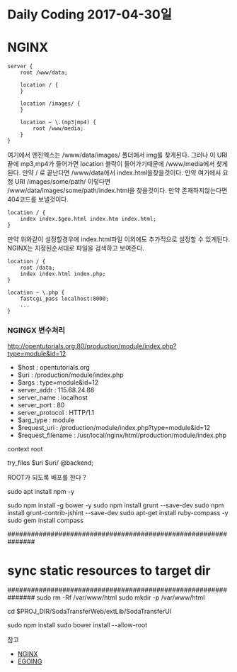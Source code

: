 # Daily Coding 2017-04-30일

# NGINX
```
server {
    root /www/data;

    location / {
    }

    location /images/ {
    }

    location ~ \.(mp3|mp4) {
        root /www/media;
    }
}
```
여기에서 엔진엑스는 /www/data/images/ 폴더에서 img를 찾게된다. 그러나 이 URI끝에 mp3,mp4가 들어가면 location 블락이 들어가기때문에 /www/media에서 찾게된다. 만약 / 로 끝난다면 /www/data에서 index.html을찾을것이다. 만약 여기에서 요청 URI /images/some/path/ 이렇다면 /www/data/images/some/path/index.html을 찾을것이다. 만약 존재하지않는다면 404코드를 보낼것이다.

```
location / {
    index index.$geo.html index.htm index.html;
}
```
만약 위와같이 설정할경우에 index.html파일 이외에도 추가적으로 설정할 수 있게된다. NGINX는 지정된순서대로 파일을 검색하고 보여준다.

```
location / {
    root /data;
    index index.html index.php;
}

location ~ \.php {
    fastcgi_pass localhost:8000;
    ...
}
```
### NGINGX 변수처리

http://opentutorials.org:80/production/module/index.php?type=module&id=12

* $host : opentutorials.org
* $uri : /production/module/index.php
* $args : type=module&id=12
* server_addr : 115.68.24.88
* server_name : localhost
* server_port : 80
* server_protocol : HTTP/1.1
* $arg_type : module
* $request_uri : /production/module/index.php?type=module&id=12
* $request_filename : /usr/local/nginx/html/production/module/index.php


context root

 try_files $uri $uri/ @backend;

 ROOT가 되도록 배포를 한다 ?




 sudo apt install npm -y

 sudo npm install -g bower -y
 sudo npm install grunt --save-dev
 sudo npm install grunt-contrib-jshint --save-dev
 sudo apt-get install ruby-compass -y
 sudo gem install compass

 ###############################################################
 # sync static resources to target dir
 ###############################################################
 sudo rm -Rf /var/www/html
 sudo mkdir -p /var/www/html

 cd $PROJ_DIR/SodaTransferWeb/extLib/SodaTransferUI




 sudo npm install
 sudo bower install --allow-root



참고
* [NGINX](https://www.nginx.com/resources/admin-guide/serving-static-content/)
* [EGOING](https://opentutorials.org/module/384/4508)
